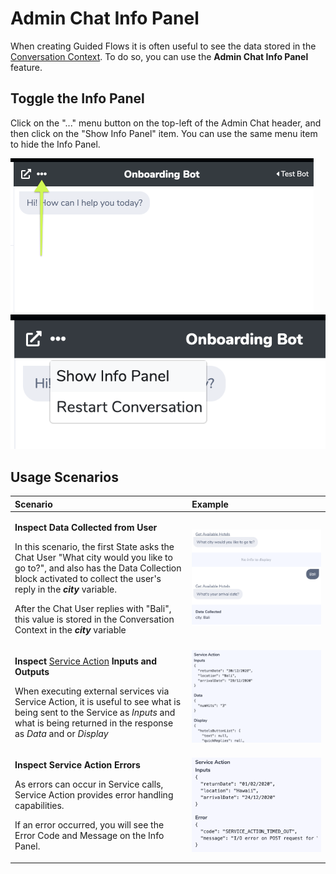 # Admin Chat Info Panel

When creating Guided Flows it is often useful to see the data stored in the [Conversation Context](conversation-context.md). To do so, you can use the **Admin Chat Info Panel** feature.

## **Toggle the Info Panel**

Click on the "..." menu button on the top-left of the Admin Chat header, and then click on the "Show Info Panel" item. You can use the same menu item to hide the Info Panel.

![](../../.gitbook/assets/65.png)![](../../.gitbook/assets/66.png)

## **Usage Scenarios**

<table>
  <thead>
    <tr>
      <th style="text-align:left"><b>Scenario</b>
      </th>
      <th style="text-align:left"><b>Example</b>
      </th>
    </tr>
  </thead>
  <tbody>
    <tr>
      <td style="text-align:left">
        <p><b>Inspect Data Collected from User</b>
        </p>
        <p>In this scenario, the first State asks the Chat User &quot;What city would
          you like to go to?&quot;, and also has the Data Collection block activated
          to collect the user&apos;s reply in the <em><b>city</b></em> variable.</p>
        <p>After the Chat User replies with &quot;Bali&quot;, this value is stored
          in the Conversation Context in the <em><b>city</b></em> variable</p>
      </td>
      <td style="text-align:left">
        <img src="../../.gitbook/assets/67.png" alt/>
      </td>
    </tr>
    <tr>
      <td style="text-align:left">
        <p><b>Inspect</b>  <a href="editing-an-intent.md#service-action-block">Service Action</a><b> Inputs and Outputs</b>
        </p>
        <p>When executing external services via Service Action, it is useful to see
          what is being sent to the Service as <em>Inputs</em> and what is being returned
          in the response as <em>Data</em> and or <em>Display</em>
        </p>
      </td>
      <td style="text-align:left">
        <img src="../../.gitbook/assets/68.png" alt/>
      </td>
    </tr>
    <tr>
      <td style="text-align:left">
        <p><b>Inspect Service Action Errors</b>
        </p>
        <p>As errors can occur in Service calls, Service Action provides error handling
          capabilities.</p>
        <p>If an error occurred, you will see the Error Code and Message on the Info
          Panel.</p>
      </td>
      <td style="text-align:left">
        <img src="../../.gitbook/assets/69.png" alt/>
      </td>
    </tr>
  </tbody>
</table>


